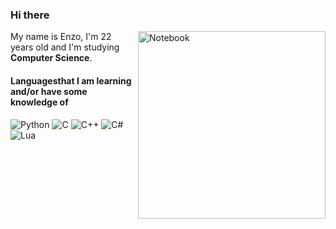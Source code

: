 ### Hi there

<img src="https://raw.githubusercontent.com/MicaelliMedeiros/micaellimedeiros/master/image/computer-illustration.png" min-width="3000px" max-width="300px" width="300px" align="right" alt="Notebook">

<p align="left"> 
  My name is Enzo, I'm 22 years old and I'm studying <strong>Computer Science</strong>.<br>
</p>

#### Languages ​​that I am learning and/or have some knowledge of
![Python](https://img.shields.io/badge/-Python-0095d5?style=for-the-badge&logo=python&logoColor=fff)
![C](https://img.shields.io/badge/-C-3776ab?style=for-the-badge&logo=C&logoColor=fff)
![C++](https://img.shields.io/badge/-c++-048?style=for-the-badge&logo=cplusplus&logoColor=fff)
![C#](https://img.shields.io/badge/-C%23-201155?style=for-the-badge&logo=csharp&logoColor=fff)
![Lua](https://img.shields.io/badge/-lua-000080?style=for-the-badge&logo=lua&logoColor=fff)

 
 
